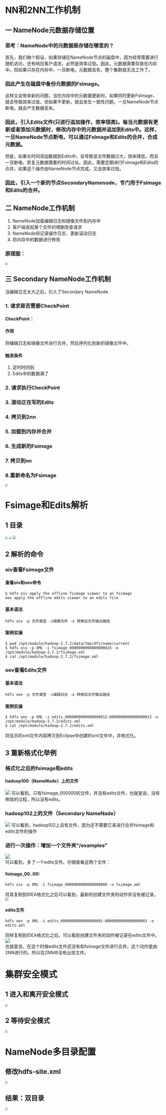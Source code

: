 # NN和2NN工作机制

## 一 NameNode元数据存储位置

### 思考：NameNode中的元数据是存储在哪里的？

首先，我们做个假设，如果存储在NameNode节点的磁盘中，因为经常需要进行随机访问，还有响应客户请求，必然是效率过低。因此，元数据需要存放在内存中。但如果只存在内存中，一旦断电，元数据丢失，整个集群就无法工作了。    

### 因此产生在磁盘中备份元数据的FsImage。  

这样又会带来新的问题，当在内存中的元数据更新时，如果同时更新FsImage，就会导致效率过低，但如果不更新，就会发生一致性问题，一旦NameNode节点断电，就会产生数据丢失。 

### 因此，引入Edits文件(只进行追加操作，效率很高)。每当元数据有更新或者添加元数据时，修改内存中的元数据并追加到Edits中。这样，一旦NameNode节点断电，可以通过FsImage和Edits的合并，合成元数据。  

但是，如果长时间添加数据到Edits中，会导致该文件数据过大，效率降低，而且一旦断电，恢复元数据需要的时间过长。因此，需要定期进行FsImage和Edits的合并，如果这个操作由NameNode节点完成，又会效率过低。

### 因此，引入一个新的节点SecondaryNamenode，专门用于FsImage和Edits的合并。 

## 二 NameNode工作机制

1. NameNode加载编辑日志和镜像文件到内存中
2. 客户端发起某个文件的增删改查请求
3. NameNode将记录操作日志、更新滚动日志
4. 将内存中的数据进行修改

### 原理图：

<img src="https://coachhe.oss-cn-shenzhen.aliyuncs.com/Hadoop/20201210182339.png" style="zoom:50%;" />



## 三 Secondary NameNode工作机制

当编辑日志太大之后，引入了Secondary NameNode

### 1. 请求是否需要CheckPoint  

#### CheckPoint：   

#### 作用

将编辑日志和镜像文件进行合并，然后序列化到新的镜像文件中。

#### 触发条件

1) 定时时间到
2) Edits中的数据满了

### 2. 请求执行CheckPoint

### 3. 滚动正在写的Edits

### 4. 拷贝到2nn

### 5. 加载到内存并合并

### 6. 生成新的Fsimage

### 7. 拷贝到nn

### 8.重新命名为Fsimage

<img src="https://coachhe.oss-cn-shenzhen.aliyuncs.com/Hadoop/20201210182608.png" style="zoom:50%;" />



# Fsimage和Edits解析

## 1 目录

<img src="https://coachhe.oss-cn-shenzhen.aliyuncs.com/Hadoop/20201210183305.png" style="zoom:50%;" />

<img src="https://coachhe.oss-cn-shenzhen.aliyuncs.com/Hadoop/20201210183325.png" style="zoom:50%;" />

<img src="https://coachhe.oss-cn-shenzhen.aliyuncs.com/Hadoop/20201210183409.png" style="zoom: 67%;" />

## 2 解析的命令

### oiv查看Fsimage文件 

#### 查看oiv和oev命令 

```shell
$ hdfs oiv apply the offline fsimage viewer to an fsimage 
oev apply the offline edits viewer to an edits file 
```

#### 基本语法 

```
hdfs oiv -p 文件类型 -i镜像文件 -o 转换后文件输出路径
```

#### 案例实操 

```
$ pwd /opt/module/hadoop-2.7.2/data/tmp/dfs/name/current 
$ hdfs oiv -p XML -i fsimage_0000000000000000025 -o /opt/module/hadoop-2.7.2/fsimage.xml 
$ cat /opt/module/hadoop-2.7.2/fsimage.xml 
```

### oev查看Edits文件 

#### 基本语法 

```
hdfs oev -p 文件类型 -i编辑日志 -o 转换后文件输出路径 
```

#### 案例实操 

```
$ hdfs oev -p XML -i edits_0000000000000000012-0000000000000000013 -o /opt/module/hadoop-2.7.2/edits.xml 
$ cat /opt/module/hadoop-2.7.2/edits.xml 
```

将显示的xml文件内容拷贝到Eclipse中创建的xml文件中，并格式化。



## 3 重新格式化举例

### 格式化之后的fsimage和edits

#### hadoop100（NameNode）上的文件

![](https://coachhe.oss-cn-shenzhen.aliyuncs.com/Hadoop/20201210183848.png)
可以看到，只有fsimage_000000的文件，并没有edits文件，也就是说，没有修改的过程，所以没有edits。

### hadoop102上的文件（Secondary NameNade）

![](https://coachhe.oss-cn-shenzhen.aliyuncs.com/Hadoop/20201210183916.png)
可以看到，hadoop102上没有文件，因为还不需要它来进行合并fsimage和edits文件的操作

### 进行一次操作：增加一个文件夹"/examples"

![](https://coachhe.oss-cn-shenzhen.aliyuncs.com/Hadoop/20201210183931.png)   
可以看到，多了一个edits文件。仔细查看这两个文件：

#### fsimage_00..00:

```
hdfs oiv -p XML -i fsimage_0000000000000000000 -o fsimage.xml
```

将其复制到IDEA格式化之后可以看到，最新的创建文件夹的动作并没有被记录。
<img src="https://coachhe.oss-cn-shenzhen.aliyuncs.com/Hadoop/20201210183958.png" style="zoom:67%;" />

#### edits文件

```
hdfs oev -p XML -i edits_0000000000000000001-0000000000000000003 -o edits.xml
```

同样复制到IDEA格式化之后，可以看到创建文件夹的动作被记录在edits文件中。
![](https://coachhe.oss-cn-shenzhen.aliyuncs.com/Hadoop/20201210184015.png) 			
也就是说，在这个时候edits文件还没有和fsimage文件进行合并，这个动作是由2NN进行的。所以在2NN中没有出现文件。

# 集群安全模式

## 1 进入和离开安全模式

<img src="https://coachhe.oss-cn-shenzhen.aliyuncs.com/Hadoop/20201210184046.png" style="zoom:50%;" />

## 2 等待安全模式

<img src="https://coachhe.oss-cn-shenzhen.aliyuncs.com/Hadoop/20201210184111.png" style="zoom:50%;" />



# NameNode多目录配置

## 修改hdfs-site.xml

<img src="https://pic.downk.cc/item/5fc7845b394ac52378b4e7b2.png" style="zoom:50%;" />

## 结果：双目录

<img src="https://pic.downk.cc/item/5fc7845b394ac52378b4e7a9.png" style="zoom:50%;" />

